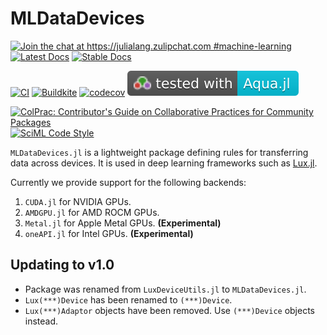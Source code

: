 # MLDataDevices

[![Join the chat at https://julialang.zulipchat.com #machine-learning](https://img.shields.io/static/v1?label=Zulip&message=chat&color=9558b2&labelColor=389826)](https://julialang.zulipchat.com/#narrow/stream/machine-learning)
[![Latest Docs](https://img.shields.io/badge/docs-latest-blue.svg)](https://lux.csail.mit.edu/dev/api/Accelerator_Support/LuxDeviceUtils)
[![Stable Docs](https://img.shields.io/badge/docs-stable-blue.svg)](https://lux.csail.mit.edu/stable/api/Accelerator_Support/LuxDeviceUtils)

[![CI](https://github.com/LuxDL/MLDataDevices.jl/actions/workflows/CI.yml/badge.svg)](https://github.com/LuxDL/MLDataDevices.jl/actions/workflows/CI.yml)
[![Buildkite](https://badge.buildkite.com/b098d6387b2c69bd0ab684293ff66332047b219e1b8f9bb486.svg?branch=main)](https://buildkite.com/julialang/MLDataDevices-dot-jl)
[![codecov](https://codecov.io/gh/LuxDL/MLDataDevices.jl/branch/main/graph/badge.svg?token=1ZY0A2NPEM)](https://codecov.io/gh/LuxDL/MLDataDevices.jl)
[![Aqua QA](https://raw.githubusercontent.com/JuliaTesting/Aqua.jl/master/badge.svg)](https://github.com/JuliaTesting/Aqua.jl)

[![ColPrac: Contributor's Guide on Collaborative Practices for Community Packages](https://img.shields.io/badge/ColPrac-Contributor's%20Guide-blueviolet)](https://github.com/SciML/ColPrac)
[![SciML Code Style](https://img.shields.io/static/v1?label=code%20style&message=SciML&color=9558b2&labelColor=389826)](https://github.com/SciML/SciMLStyle)

`MLDataDevices.jl` is a lightweight package defining rules for transferring data across
devices. It is used in deep learning frameworks such as [Lux.jl](https://lux.csail.mit.edu/).

Currently we provide support for the following backends:

1. `CUDA.jl` for NVIDIA GPUs.
2. `AMDGPU.jl` for AMD ROCM GPUs.
3. `Metal.jl` for Apple Metal GPUs. **(Experimental)**
4. `oneAPI.jl` for Intel GPUs. **(Experimental)**

## Updating to v1.0

  * Package was renamed from `LuxDeviceUtils.jl` to `MLDataDevices.jl`.
  * `Lux(***)Device` has been renamed to `(***)Device`.
  * `Lux(***)Adaptor` objects have been removed. Use `(***)Device` objects instead.
